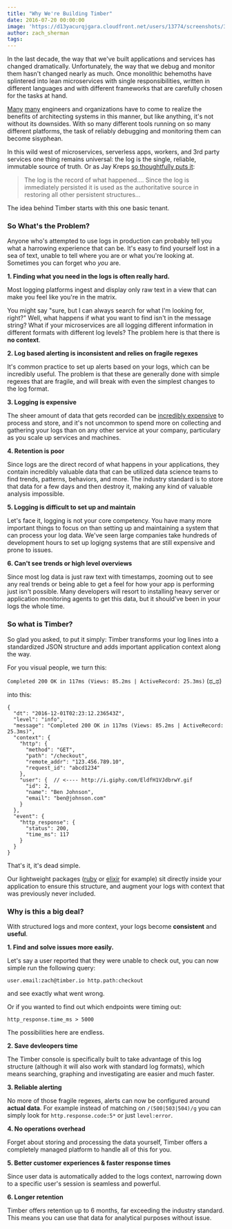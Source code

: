 ```yaml
---
title: "Why We're Building Timber"
date: 2016-07-20 00:00:00
image: 'https://d13yacurqjgara.cloudfront.net/users/13774/screenshots/3003711/projects.png'
author: zach_sherman
tags:
---
```


In the last decade, the way that we've built applications and services has changed dramatically. Unfortunately, the way that we debug and monitor them hasn't changed nearly as much. Once monolithic behemoths have splintered into lean microservices with single responsibilities, written in different languages and with different frameworks that are carefully chosen for the tasks at hand.

[Many]() [many](link) engineers and organizations have to come to realize the benefits of architecting systems in this manner, but like anything, it's not without its downsides. With so many different tools running on so many different platforms, the task of reliably debugging and monitoring them can become sisyphean.

In this wild west of microservices, serverless apps, workers, and 3rd party services one thing remains universal: the log is the single, reliable, immutable source of truth. Or as Jay Kreps [so thoughtfully puts it](https://engineering.linkedin.com/distributed-systems/log-what-every-software-engineer-should-know-about-real-time-datas-unifying):

> The log is the record of what happened.... Since the log is immediately persisted it is used as the authoritative source in restoring all other persistent structures...

The idea behind Timber starts with this one basic tenant.

### So What's the Problem?

Anyone who's attempted to use logs in production can probably tell you what a harrowing experience that can be. It's easy to find yourself lost in a sea of text, unable to tell where you are or what you're looking at. Sometimes you can forget who *you* are.

**1. Finding what you need in the logs is often really hard.**

Most logging platforms ingest and display only raw text in a view that can make you feel like you're in the matrix.

You might say "sure, but I can always search for what I'm looking for, right?" Well, what happens if what you want to find isn't in the message string? What if your microservices are all logging different information in different formats with different log levels? The problem here is that there is **no context**.

**2. Log based alerting is inconsistent and relies on fragile regexes**

It's common practice to set up alerts based on your logs, which can be incredibly useful. The problem is that these are generally done with simple regexes that are fragile, and will break with even the simplest changes to the log format.

**3. Logging is expensive**

The sheer amount of data that gets recorded can be [incredibly expensive](https://www.dropbox.com/s/zb0h8lrt7vuu262/Screenshot%202017-01-31%2013.29.19.png?dl=0) to process and store, and it's not uncommon to spend more on collecting and gathering your logs than on any other service at your company, particulary as you scale up services and machines.

**4. Retention is poor**

Since logs are the direct record of what happens in your applications, they contain incredibly valuable data that can be utilized data science teams to find trends, patterns, behaviors, and more. The industry standard is to store that data for a few days and then destroy it, making any kind of valuable analysis impossible.

**5. Logging is difficult to set up and maintain**

Let's face it, logging is not your core competency. You have many more important things to focus on than setting up and maintaining a system that can process your log data. We've seen large companies take hundreds of development hours to set up logigng systems that are still expensive and prone to issues.

**6. Can't see trends or high level overviews**

Since most log data is just raw text with timestamps, zooming out to see any real trends or being able to get a feel for how your app is performing just isn't possible. Many developers will resort to installing heavy server or application monitoring agents to get this data, but it should've been in your logs the whole time.


### So what is Timber?

So glad you asked, to put it simply: Timber transforms your log lines into a standardized JSON structure and adds important application context along the way.

For you visual people, we turn this:

```Completed 200 OK in 117ms (Views: 85.2ms | ActiveRecord: 25.3ms)``` (ಥ_ಥ)

into this:

```
{
  "dt": "2016-12-01T02:23:12.236543Z",
  "level": "info",
  "message": "Completed 200 OK in 117ms (Views: 85.2ms | ActiveRecord: 25.3ms)",
  "context": {
    "http": {
      "method": "GET",
      "path": "/checkout",
      "remote_addr": "123.456.789.10",
      "request_id": "abcd1234"
    },
    "user": {  // <---- http://i.giphy.com/EldfH1VJdbrwY.gif
      "id": 2,
      "name": "Ben Johnson",
      "email": "ben@johnson.com"
    }
  },
  "event": {
    "http_response": {
      "status": 200,
      "time_ms": 117
    }
  }
}
```

That's it, it's dead simple.

Our lightweight packages ([ruby](github.com/timberio/timber-ruby) or [elixir](github.com/timberio/timber-elixir) for example) sit directly inside your application to ensure this structure, and augment your logs with context that was previously never included.

### Why is this a big deal?

With structured logs and more context, your logs become **consistent** and **useful**.

**1. Find and solve issues more easily.**

Let's say a user reported that they were unable to check out, you can now simple run the following query:

`user.email:zach@timber.io http.path:checkout`

and see exactly what went wrong.

Or if you wanted to find out which endpoints were timing out:

`http_response.time_ms > 5000`

The possibilities here are endless.

**2. Save devleopers time**

The Timber console is specifically built to take advantage of this log structure (although it will also work with standard log formats), which means searching, graphing and investigating are easier and much faster.

**3. Reliable alerting**

No more of those fragile regexes, alerts can now be configured around **actual data**. For example instead of matching on `/(500|503|504)/g` you can simply look for `http.response.code:5*` or just `level:error`.

**4. No operations overhead**

Forget about storing and processing the data yourself, Timber offers a completely managed platform to handle all of this for you.

**5. Better customer experiences & faster response times**

Since user data is automatically added to the logs context, narrowing down to a specific user's session is seamless and powerful.

**6. Longer retention**

Timber offers retention up to 6 months, far exceeding the industry standard. This means you can use that data for analytical purposes without issue.